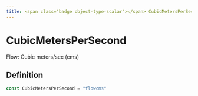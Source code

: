 ```yaml
---
title: <span class="badge object-type-scalar"></span> CubicMetersPerSecond
---
```

# <span class="badge object-type-scalar"></span> CubicMetersPerSecond

Flow: Cubic meters/sec (cms)

## Definition

```go
const CubicMetersPerSecond = "flowcms"
```
